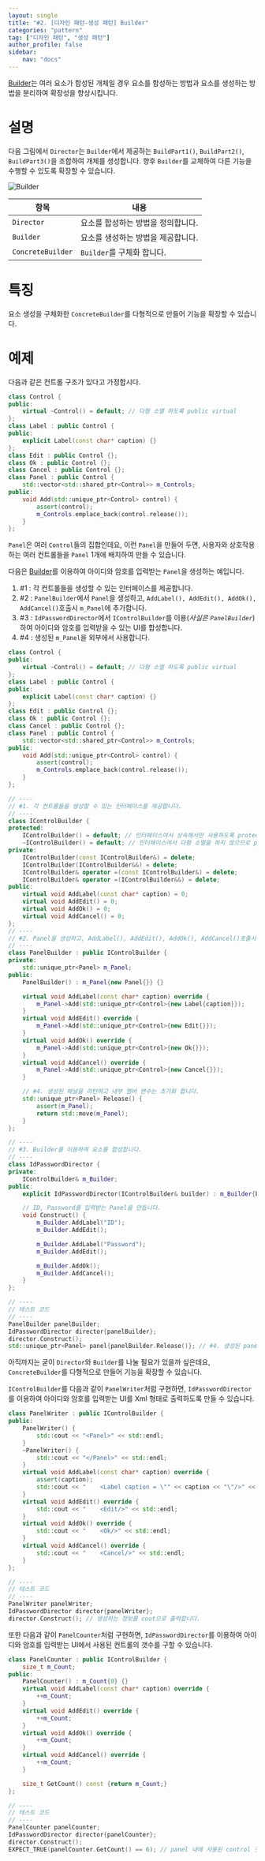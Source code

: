 ```yaml
---
layout: single
title: "#2. [디자인 패턴-생성 패턴] Builder"
categories: "pattern"
tag: ["디자인 패턴", "생성 패턴"]
author_profile: false
sidebar: 
    nav: "docs"
---
```


[Builder](https://tango1202.github.io/pattern/pattern-builder/)는 여러 요소가 합성된 개체일 경우 요소를 합성하는 방법과 요소를 생성하는 방법을 분리하여 확장성을 향상시킵니다.

# 설명

다음 그림에서 `Director`는 `Builder`에서 제공하는 `BuildPart1()`, `BuildPart2()`, `BuildPart3()`을 조합하여 개체를 생성합니다. 향후 `Builder`를 교체하여 다른 기능을 수행할 수 있도록 확장할 수 있습니다.

![Builder](https://github.com/tango1202/tango1202.github.io/assets/133472501/48a5d651-fdec-4f77-9021-deb15a9a7586)


|항목|내용|
|--|--|
|`Director`|요소를 합성하는 방법을 정의합니다.|
|`Builder`|요소를 생성하는 방법을 제공합니다.|
|`ConcreteBuilder`|`Builder`를 구체화 합니다.|

# 특징

요소 생성을 구체화한 `ConcreteBuilder`를 다형적으로 만들어 기능을 확장할 수 있습니다.

# 예제

다음과 같은 컨트롤 구조가 있다고 가정합시다.

```cpp
class Control {
public:
    virtual ~Control() = default; // 다형 소멸 하도록 public virtual
};
class Label : public Control {
public:
    explicit Label(const char* caption) {}
};
class Edit : public Control {};
class Ok : public Control {};
class Cancel : public Control {};
class Panel : public Control {
    std::vector<std::shared_ptr<Control>> m_Controls;
public:
    void Add(std::unique_ptr<Control> control) {
        assert(control);
        m_Controls.emplace_back(control.release());
    }
};
```

`Panel`은 여러 `Control`들의 집합인데요, 이런 `Panel`을 만들어 두면, 사용자와 상호작용하는 여러 컨트롤들을 `Panel` 1개에 배치하여 만들 수 있습니다.

다음은 [Builder](https://tango1202.github.io/pattern/pattern-builder/)를 이용하여 아이디와 암호를 입력받는 `Panel`을 생성하는 예입니다.

1. #1 : 각 컨트롤들을 생성할 수 있는 인터페이스를 제공합니다.
2. #2 : `PanelBuilder`에서 `Panel`을 생성하고, `AddLabel(), AddEdit(), AddOk(), AddCancel()`호출시 `m_Panel`에 추가합니다.
3. #3 : `IdPasswordDirector`에서 `IControlBuilder`를 이용(*사실은 `PanelBuilder`*)하여 아이디와 암호를 입력받을 수 있는 UI를 합성합니다.
4. #4 : 생성된 `m_Panel`을 외부에서 사용합니다.

```cpp
class Control {
public:
    virtual ~Control() = default; // 다형 소멸 하도록 public virtual
};
class Label : public Control {
public:
    explicit Label(const char* caption) {}
};
class Edit : public Control {};
class Ok : public Control {};
class Cancel : public Control {};
class Panel : public Control {
    std::vector<std::shared_ptr<Control>> m_Controls;
public:
    void Add(std::unique_ptr<Control> control) {
        assert(control);
        m_Controls.emplace_back(control.release());
    }
};

// ----
// #1. 각 컨트롤들을 생성할 수 있는 인터페이스를 제공합니다.
// ----
class IControlBuilder { 
protected:
    IControlBuilder() = default; // 인터페이스여서 상속해서만 사용하도록 protected
    ~IControlBuilder() = default; // 인터페이스여서 다형 소멸을 하지 않으므로 protected non-virtual
private:
    IControlBuilder(const IControlBuilder&) = delete;
    IControlBuilder(IControlBuilder&&) = delete;
    IControlBuilder& operator =(const IControlBuilder&) = delete;
    IControlBuilder& operator =(IControlBuilder&&) = delete;
public:
    virtual void AddLabel(const char* caption) = 0;
    virtual void AddEdit() = 0;
    virtual void AddOk() = 0;
    virtual void AddCancel() = 0;
};
// ----
// #2. Panel을 생성하고, AddLabel(), AddEdit(), AddOk(), AddCancel()호출시 m_Panel에 추가합니다.
// ----
class PanelBuilder : public IControlBuilder { 
private:
    std::unique_ptr<Panel> m_Panel;
public:
    PanelBuilder() : m_Panel{new Panel{}} {}

    virtual void AddLabel(const char* caption) override {
        m_Panel->Add(std::unique_ptr<Control>{new Label{caption}});
    }
    virtual void AddEdit() override {
        m_Panel->Add(std::unique_ptr<Control>{new Edit{}});
    }
    virtual void AddOk() override {
        m_Panel->Add(std::unique_ptr<Control>{new Ok{}});   
    }
    virtual void AddCancel() override {
        m_Panel->Add(std::unique_ptr<Control>{new Cancel{}});   
    }  

    // #4. 생성된 패널을 리턴하고 내부 멤버 변수는 초기화 합니다.
    std::unique_ptr<Panel> Release() {
        assert(m_Panel);
        return std::move(m_Panel);
    }  
};

// ----
// #3. Builder를 이용하여 요소를 합성합니다.
// ----
class IdPasswordDirector { 
private:
    IControlBuilder& m_Builder;
public:
    explicit IdPasswordDirector(IControlBuilder& builder) : m_Builder{builder} {}

    // ID, Password를 입력받는 Panel을 만듭니다.
    void Construct() {
        m_Builder.AddLabel("ID");
        m_Builder.AddEdit();

        m_Builder.AddLabel("Password");
        m_Builder.AddEdit();

        m_Builder.AddOk();
        m_Builder.AddCancel();
    }    
};  

// ----
// 테스트 코드
// ----   
PanelBuilder panelBuilder;
IdPasswordDirector director{panelBuilder};
director.Construct();
std::unique_ptr<Panel> panel{panelBuilder.Release()}; // #4. 생성된 panel을 구합니다.
```

아직까지는 굳이 `Director`와 `Builder`를 나눌 필요가 있을까 싶은데요, `ConcreteBuilder`를 다형적으로 만들어 기능을 확장할 수 있습니다.

`IControlBuilder`를 다음과 같이 `PanelWriter`처럼 구현하면, `IdPasswordDirector`를 이용하여 아이디와 암호를 입력받는 UI를 Xml 형태로 출력하도록 만들 수 있습니다.

```cpp
class PanelWriter : public IControlBuilder {
public:
    PanelWriter() {
        std::cout << "<Panel>" << std::endl;
    }
    ~PanelWriter() {
        std::cout << "</Panel>" << std::endl;
    } 
    virtual void AddLabel(const char* caption) override {
        assert(caption);
        std::cout << "    <Label caption = \"" << caption << "\"/>" << std::endl; 
    }
    virtual void AddEdit() override {
        std::cout << "    <Edit/>" << std::endl;
    }
    virtual void AddOk() override {
        std::cout << "    <Ok/>" << std::endl;  
    }
    virtual void AddCancel() override {
        std::cout << "    <Cancel/>" << std::endl; 
    } 
};

// ----
// 테스트 코드
// ----           
PanelWriter panelWriter;
IdPasswordDirector director{panelWriter};
director.Construct(); // 생성하는 정보를 cout으로 출력합니다.
```

또한 다음과 같이 `PanelCounter`처럼 구현하면, `IdPasswordDirector`를 이용하여 아이디와 암호를 입력받는 UI에서 사용된 컨트롤의 갯수를 구할 수 있습니다.

```cpp
class PanelCounter : public IControlBuilder {
    size_t m_Count;
public:
    PanelCounter() : m_Count{0} {}
    virtual void AddLabel(const char* caption) override {
        ++m_Count;
    }
    virtual void AddEdit() override {
        ++m_Count;
    }
    virtual void AddOk() override {
        ++m_Count;
    }
    virtual void AddCancel() override {
        ++m_Count;
    } 

    size_t GetCount() const {return m_Count;}
};

// ----
// 테스트 코드
// ----           
PanelCounter panelCounter;
IdPasswordDirector director{panelCounter};
director.Construct();
EXPECT_TRUE(panelCounter.GetCount() == 6); // panel 내에 사용된 control 갯수를 출력합니다.       
```








